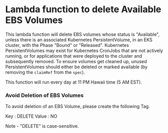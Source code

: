 # Lambda function to delete Available EBS Volumes

This lambda function will delete EBS volumes whose status is "Available", unless there is an associated Kubernetes PersistentVolume, in an EKS cluster, with the Phase "Bound" or "Released". Kubernetes PersistentVolumes may exist for Kubernetes CronJobs that are not actively running, or for applications that were deployed to the cluster and subsequently removed. To ensure volumes get cleaned up, unused PersistentVolumes should either be deleted or marked available (by removing the `claimRef` from the `spec`).

This function will run every day at 11 PM Hawaii time (5 AM EST).

### Avoid Deletion of EBS Volumes

To avoid deletion of an EBS Volume, please create the following Tag.

Key : DELETE
Value : NO

Note - "DELETE" is case-sensitive.
